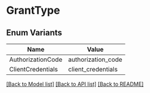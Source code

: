 # GrantType

## Enum Variants

| Name | Value |
|---- | -----|
| AuthorizationCode | authorization_code |
| ClientCredentials | client_credentials |


[[Back to Model list]](../README.md#documentation-for-models) [[Back to API list]](../README.md#documentation-for-api-endpoints) [[Back to README]](../README.md)


